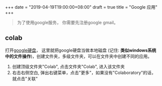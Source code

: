 +++
date = "2019-04-19T19:00:00+08:00"
draft = true
title = "Google 应用"
+++

> 为了使用google服务， 你需要先注册google gmail。

## colab

打开[google硬盘](https://drive.google.com/drive/my-drive)，
这里就把google硬盘当做本地磁盘 (记住: **类似windows系统中的文件操作**)，创建文件夹，多级文件夹，可以在文件夹中创建不同的应用。
1. 创建顶级文件夹"Colab", 点击文件夹"Colab", 进入该文件夹
2. 右击右侧空白, 弹出右键菜单，点击"更多"，如果没有"Colaboratory"的话，就点击"关联"
<!--stackedit_data:
eyJoaXN0b3J5IjpbLTQ4OTcwOTc1LC0xMTg0MTYyOTQsMTM4NT
AzMzg0NSw3MzA5OTgxMTZdfQ==
-->